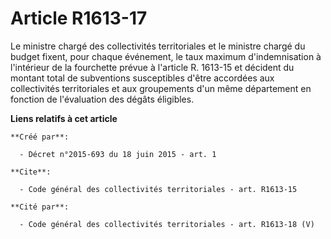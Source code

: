 # Article R1613-17

Le ministre chargé des collectivités territoriales et le ministre chargé du budget fixent, pour chaque événement, le taux
maximum d'indemnisation à l'intérieur de la fourchette prévue à l'article R. 1613-15 et décident du montant total de
subventions susceptibles d'être accordées aux collectivités territoriales et aux groupements d'un même département en
fonction de l'évaluation des dégâts éligibles.

**Liens relatifs à cet article**

	**Créé par**:

	  - Décret n°2015-693 du 18 juin 2015 - art. 1

	**Cite**:

	  - Code général des collectivités territoriales - art. R1613-15

	**Cité par**:

	  - Code général des collectivités territoriales - art. R1613-18 (V)
